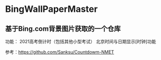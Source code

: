 # BingWallPaperMaster

## 基于Bing.com背景图片获取的一个仓库

功能：
2021高考倒计时（包括其他小型考试）
北京时间与日期显示[时钟]功能

参考：<https://github.com/Sanksu/Countdowm-NMET>